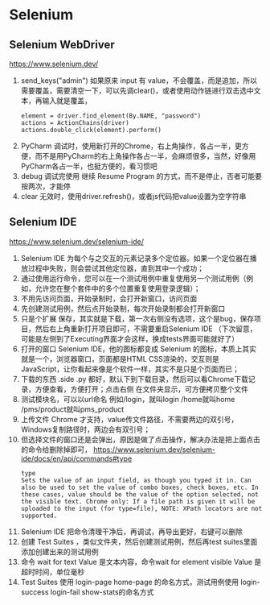# Selenium

## Selenium WebDriver

https://www.selenium.dev/

1. send_keys("admin") 如果原来 input 有 value，不会覆盖，而是追加，所以需要覆盖，需要清空一下，可以先调clear()，或者使用动作链进行双击选中文本，再输入就是覆盖，
    ```
    element = driver.find_element(By.NAME, "password")
    actions = ActionChains(driver)
    actions.double_click(element).perform()
    ```
2. PyCharm 调试时，使用新打开的Chrome，右上角操作，各占一半，更方便，而不是用PyCharm的右上角操作各占一半，会麻烦很多，当然，好像用PyCharm各占一半，也挺方便的，看习惯吧
3.  debug 调试完使用 继续 Resume Program 的方式，而不是停止，否者可能要按两次，才能停
4.  clear 无效时，使用driver.refresh()，或者js代码把value设置为空字符串

## Selenium IDE

https://www.selenium.dev/selenium-ide/

1. Selenium IDE 为每个与之交互的元素记录多个定位器。如果一个定位器在播放过程中失败，则会尝试其他定位器，直到其中一个成功；
2. 通过使用运行命令，您可以在一个测试用例中重复使用另一个测试用例（例如，允许您在整个套件中的多个位置重复使用登录逻辑）；
3. 不用先访问页面，开始录制时，会打开新窗口，访问页面
4. 先创建测试用例，然后点开始录制，每次开始录制都会打开新窗口
5. 只是个扩展 保存，其实就是下载，第一次右侧没有选项，这个是bug，保存项目，然后右上角重新打开项目即可，不需要重启Selenium IDE （下次留意，可能是左侧到了Executing界面才会这样，换成tests界面可能就好了）
6. 打开的窗口 Selenium IDE，他的图标都变成 Selenium 的图标，本质上其实就是一个，浏览器窗口，页面都是HTML CSS渲染的，交互则是 JavaScript，让你看起来像是个软件一样，其实不是只是个页面而已；
7. 下载的东西 .side .py 都好，默认下到下载目录，然后可以看Chrome下载记录，方便查看，方便打开；点击右侧 在文件夹显示，可方便拷贝整个文件
8. 测试模块名，可以以url命名 例如/login，就叫login /home就叫home /pms/product就叫pms_product
9. 上传文件 Chrome 才支持，value传文件路径，不需要两边的双引号，Windows复制路径时，两边会有双引号；
10. 但选择文件的窗口还是会弹出，原因是做了点击操作，解决办法是把上面点击的命令给删除掉即可， https://www.selenium.dev/selenium-ide/docs/en/api/commands#type
    ```
    type
    Sets the value of an input field, as though you typed it in. Can also be used to set the value of combo boxes, check boxes, etc. In these cases, value should be the value of the option selected, not the visible text. Chrome only: If a file path is given it will be uploaded to the input (for type=file), NOTE: XPath locators are not supported.
    ```
11. Selenium IDE 把命令清理干净后，再调试，再导出更好，右键可以删除
12. 创建 Test Suites ，类似文件夹，然后创建测试用例，然后再test suites里面添加创建出来的测试用例
13. 命令 wait for text Value 是文本内容，命令wait for element visible Value 是超时时间，单位毫秒
14. Test Suites 使用 login-page home-page 的命名方式，测试用例使用 login-success login-fail show-stats的命名方式

